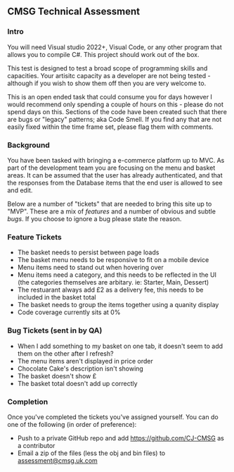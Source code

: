 

## CMSG Technical Assessment

### Intro
You will need Visual studio 2022+, Visual Code, or any other program that allows you to compile C#. This project should work out of the box.

This test is designed to test a broad scope of programming skills and capacities. Your artisitc capacity as a developer are not being tested - although if you wish to show them off then you are very welcome to.

This is an open ended task that could consume you for days however I would recommend only spending a couple of hours on this - please do not spend days on this. Sections of the code have been created such that there are bugs or "legacy" patterns; aka Code Smell. If you find any that are not easily fixed within the time frame set, please flag them with comments.

### Background

You have been tasked with bringing a e-commerce platform up to MVC. As part of the development team you are focusing on the menu and basket areas. It can be assumed that the user has already authenticated, and that the responses from the Database items that the end user is allowed to see and edit.

Below are a number of "tickets" that are needed to bring this site up to "MVP". These are a mix of *features* and a number of obvious and subtle *bugs*. If you choose to ignore a bug please state the reason.


### Feature Tickets
- The basket needs to persist between page loads
- The basket menu needs to be responsive to fit on a mobile device
- Menu items need to stand out when hovering over
- Menu items need a category, and this needs to be reflected in the UI (the categories themselves are arbitary. ie: Starter, Main, Dessert)
- The restuarant always add £2 as a delivery fee, this needs to be included in the basket total
- The basket needs to group the items together using a quanity display
- Code coverage currently sits at 0%

### Bug Tickets (sent in by QA)
- When I add something to my basket on one tab, it doesn't seem to add them on the other after I refresh?
- The menu items aren't displayed in price order
- Chocolate Cake's description isn't showing
- The basket doesn't show £
- The basket total doesn't add up correctly


### Completion

Once you've completed the tickets you've assigned yourself. You can do one of the following (in order of preference):

- Push to a private GitHub repo and add https://github.com/CJ-CMSG as a contributor 
- Email a zip of the files (less the obj and bin files) to assessment@cmsg.uk.com